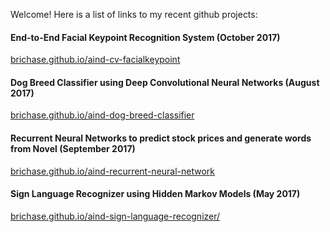  Welcome! Here is a list of links to my recent github projects:

#### End-to-End Facial Keypoint Recognition System (October 2017)
[brichase.github.io/aind-cv-facialkeypoint](https://brichase.github.io/aind-cv-facialkeypoint)

#### Dog Breed Classifier using Deep Convolutional Neural Networks (August 2017)   
[brichase.github.io/aind-dog-breed-classifier](https://brichase.github.io/aind-dog-breed-classifier)

#### Recurrent Neural Networks to predict stock prices and generate words from Novel (September 2017)
[brichase.github.io/aind-recurrent-neural-network](https://brichase.github.io/aind-recurrent-neural-network)

#### Sign Language Recognizer using Hidden Markov Models (May 2017)
[brichase.github.io/aind-sign-language-recognizer/](https://brichase.github.io/aind-sign-language-recognizer/)
